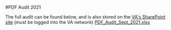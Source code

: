 #PDF Audit 2021

The full audit can be found below, and is also stored on the [VA's SharePoint site](https://dvagov.sharepoint.com/:x:/r/sites/VAgovProductDirectory-SharedLibrary/Shared%20Documents/PDF_Audit_Sept_2021.xlsx?d=w3eb43100ae57495d9105365e1f80c16d&csf=1&web=1&e=vsw4pZ) (must be logged into the VA network)
[PDF_Audit_Sept_2021.xlsx](https://github.com/department-of-veterans-affairs/va.gov-team/files/7203999/PDF_Audit_Sept_2021.xlsx)
